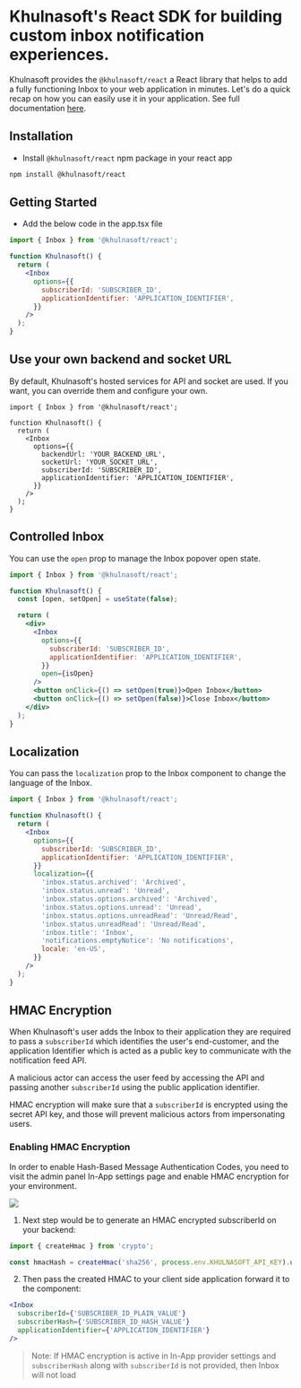 # Khulnasoft's React SDK for building custom inbox notification experiences.

Khulnasoft provides the `@khulnasoft/react` a React library that helps to add a fully functioning Inbox to your web application in minutes. Let's do a quick recap on how you can easily use it in your application.
See full documentation [here](https://docs.khulnasoft.co/inbox/react/get-started).

## Installation

- Install `@khulnasoft/react` npm package in your react app

```bash
npm install @khulnasoft/react
```

## Getting Started

- Add the below code in the app.tsx file

```jsx
import { Inbox } from '@khulnasoft/react';

function Khulnasoft() {
  return (
    <Inbox
      options={{
        subscriberId: 'SUBSCRIBER_ID',
        applicationIdentifier: 'APPLICATION_IDENTIFIER',
      }}
    />
  );
}
```

## Use your own backend and socket URL

By default, Khulnasoft's hosted services for API and socket are used. If you want, you can override them and configure your own.

```tsx
import { Inbox } from '@khulnasoft/react';

function Khulnasoft() {
  return (
    <Inbox
      options={{
        backendUrl: 'YOUR_BACKEND_URL',
        socketUrl: 'YOUR_SOCKET_URL',
        subscriberId: 'SUBSCRIBER_ID',
        applicationIdentifier: 'APPLICATION_IDENTIFIER',
      }}
    />
  );
}
```

## Controlled Inbox

You can use the `open` prop to manage the Inbox popover open state.

```jsx
import { Inbox } from '@khulnasoft/react';

function Khulnasoft() {
  const [open, setOpen] = useState(false);

  return (
    <div>
      <Inbox
        options={{
          subscriberId: 'SUBSCRIBER_ID',
          applicationIdentifier: 'APPLICATION_IDENTIFIER',
        }}
        open={isOpen}
      />
      <button onClick={() => setOpen(true)}>Open Inbox</button>
      <button onClick={() => setOpen(false)}>Close Inbox</button>
    </div>
  );
}
```

## Localization

You can pass the `localization` prop to the Inbox component to change the language of the Inbox.

```jsx
import { Inbox } from '@khulnasoft/react';

function Khulnasoft() {
  return (
    <Inbox
      options={{
        subscriberId: 'SUBSCRIBER_ID',
        applicationIdentifier: 'APPLICATION_IDENTIFIER',
      }}
      localization={{
        'inbox.status.archived': 'Archived',
        'inbox.status.unread': 'Unread',
        'inbox.status.options.archived': 'Archived',
        'inbox.status.options.unread': 'Unread',
        'inbox.status.options.unreadRead': 'Unread/Read',
        'inbox.status.unreadRead': 'Unread/Read',
        'inbox.title': 'Inbox',
        'notifications.emptyNotice': 'No notifications',
        locale: 'en-US',
      }}
    />
  );
}
```

## HMAC Encryption

When Khulnasoft's user adds the Inbox to their application they are required to pass a `subscriberId` which identifies the user's end-customer, and the application Identifier which is acted as a public key to communicate with the notification feed API.

A malicious actor can access the user feed by accessing the API and passing another `subscriberId` using the public application identifier.

HMAC encryption will make sure that a `subscriberId` is encrypted using the secret API key, and those will prevent malicious actors from impersonating users.

### Enabling HMAC Encryption

In order to enable Hash-Based Message Authentication Codes, you need to visit the admin panel In-App settings page and enable HMAC encryption for your environment.

<Frame caption="How to enable HMAC encryption for In-App Inbox">
  <img src="/images/notification-center/client/react/get-started/hmac-encryption-enable.png" />
</Frame>

1. Next step would be to generate an HMAC encrypted subscriberId on your backend:

```jsx
import { createHmac } from 'crypto';

const hmacHash = createHmac('sha256', process.env.KHULNASOFT_API_KEY).update(subscriberId).digest('hex');
```

2. Then pass the created HMAC to your client side application forward it to the component:

```jsx
<Inbox
  subscriberId={'SUBSCRIBER_ID_PLAIN_VALUE'}
  subscriberHash={'SUBSCRIBER_ID_HASH_VALUE'}
  applicationIdentifier={'APPLICATION_IDENTIFIER'}
/>
```

> Note: If HMAC encryption is active in In-App provider settings and `subscriberHash`
> along with `subscriberId` is not provided, then Inbox will not load
